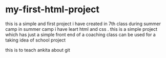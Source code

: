 # my-first-html-project
this is a simple and first project i have created in  7th class during summer camp 
in summer camp i have leart  html and css .
this is a simple project which has just a simple  front end of a  coaching class 
can be used for a  taking idea of school project 

this is to teach ankita about git 